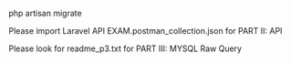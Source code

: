 

php artisan migrate

Please import Laravel API EXAM.postman_collection.json for PART II: API 

Please look for readme_p3.txt for PART III: MYSQL Raw Query 


